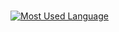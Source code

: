 

<!--
[![Hits](https://hits.seeyoufarm.com/api/count/incr/badge.svg?url=https%3A%2F%2Fgithub.com%2Fhunojung&count_bg=%2379C83D&title_bg=%23555555&icon=&icon_color=%23E7E7E7&title=hits&edge_flat=false)](https://hits.seeyoufarm.com)
-->
<!--
<h3><b>⚙ Skills ⚙</b></h3>
<hr />
<!-- <h4>Backend</h4> -->
<!--
<p>
<img src="https://img.shields.io/badge/Java-007396?style=flat-square&logo=Java&logoColor=white"/> &nbsp
<img src="https://img.shields.io/badge/Spring-6DB33F?style=flat-square&logo=Spring&logoColor=white"/> &nbsp
<img src="https://img.shields.io/badge/Spring Boot-6DB33F?style=flat-square&logo=Spring Boot&logoColor=white"/> &nbsp
<img src="https://img.shields.io/badge/Spring Security-6DB33F?style=flat-square&logo=Spring Security&logoColor=white"/> &nbsp
</p>
<p>
<img src="https://img.shields.io/badge/Python-3776AB?style=flat-square&logo=Python&logoColor=white"/> &nbsp
<img src="https://img.shields.io/badge/Flask-000000?style=flat-square&logo=Flask&logoColor=white"/> &nbsp
<img src="https://img.shields.io/badge/Folium-77B829?style=flat-square&logo=Folium&logoColor=white"/> &nbsp
</p>
<p>
<img src="https://img.shields.io/badge/Oracle-F80000?style=flat-square&logo=Oracle&logoColor=white"/> &nbsp
<img src="https://img.shields.io/badge/MySQL-4479A1?style=flat-square&logo=MySQL&logoColor=white"/> &nbsp
<img src="https://img.shields.io/badge/SQLite-003B57?style=flat-square&logo=SQLite&logoColor=white"/> &nbsp
</p>

<h4>Frontend</h4>
<p>
<img src="https://img.shields.io/badge/HTML5-E34F26?style=flat-square&logo=HTML5&logoColor=white"/></a> &nbsp
<img src="https://img.shields.io/badge/CSS3-1572B6?style=flat-square&logo=CSS3&logoColor=white"/></a> &nbsp
<img src="https://img.shields.io/badge/JavaScript-F7DF1E?style=flat-square&logo=JavaScript&logoColor=white"/></a> &nbsp
</p>
-->
<br />

[![Most Used Language](https://github-readme-stats.vercel.app/api/top-langs/?username=hunojung&layout=compact)](https://github.com/hunojung/github-readme-stats)

<!--
[![hunojung's GitHub stats](https://github-readme-stats.vercel.app/api?username=hunojung)](https://github.com/hunojung/github-readme-stats)

**hunojung/hunojung** is a ✨ _special_ ✨ repository because its `README.md` (this file) appears on your GitHub profile.

Here are some ideas to get you started:

- 🔭 I’m currently working on ...
- 🌱 I’m currently learning ...
- 👯 I’m looking to collaborate on ...
- 🤔 I’m looking for help with ...
- 💬 Ask me about ...
- 📫 How to reach me: ...
- 😄 Pronouns: ...
- ⚡ Fun fact: ...

-->
